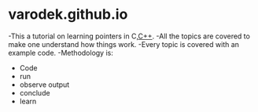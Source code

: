 # varodek.github.io

-This a tutorial on learning pointers in C,[C++](https://en.wikipedia.org/wiki/C%2B%2B).
-All the topics are covered to make one understand how things work.
-Every topic is covered with an example code.
-Methodology is: 
   - Code
   - run
   - observe output
   - conclude
   - learn
